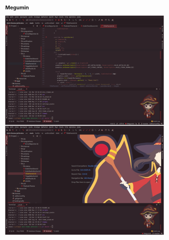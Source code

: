 ### Megumin
![megumin code](../assets/screenshots/konoSuba/megumin_code.png)
![megumin background](../assets/screenshots/konoSuba/megumin_background.png)

